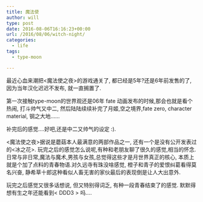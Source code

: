 ```yaml
---
title: 魔法使
author: will
type: post
date: 2016-08-06T16:16:23+00:00
url: /2016/08/06/witch-night/
categories:
  - life
tags:
  - type-moon

---
```

最近心血来潮把<魔法使之夜>的游戏通关了, 都已经是5年?还是6年前发售的了, 因为当年汉化迟迟不发布, 就一直搁置了.

<!--more-->

第一次接触type-moon的世界观还是06年 fate 动画发布的时候,那会也就是看个热闹, 打斗帅气又中二, 然后陆陆续续补完了月姬,空之境界,fate zero, character material, 钢之大地&#8230;&#8230;

补完后的感觉&#8230;.好吧,还是中二又帅气的设定 :).

<魔法使之夜>据说是蘑菇本人最满意的两部作品之一, 还有一个是没有公开发表过的<冰之花>. 玩完之后的感觉怎么说呢,有种和老朋友聊了很久的感觉,相当的怀念.日常与非日常,魔法与魔术,男孩与女孩,总觉得这些才是月世界真正的核心, 本质上就是个加了点料的青春物语.对久远寺有珠没啥感觉, 橙子和青子的爱恨纠葛看得莫名兴奋, 静希草十郎这种看似人畜无害的家伙最后的表现倒是让人大出意外.

玩完之后感觉又很多话想说, 但又特别得词乏, 有种一段青春结束了的感觉. 默默得想有生之年还能看到< DDD3 > 吗&#8230;.